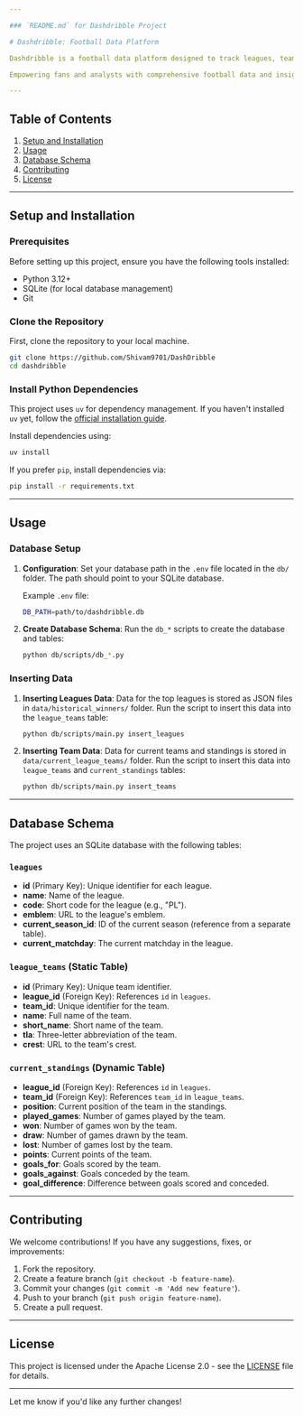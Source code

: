 ```yaml
---

### `README.md` for Dashdribble Project

# Dashdribble: Football Data Platform

Dashdribble is a football data platform designed to track leagues, teams, and standings from top European leagues. 

Empowering fans and analysts with comprehensive football data and insights. Our platform delivers in-depth analysis and advanced modeling, making football analytics accessible to all.

---
```


## Table of Contents

1. [Setup and Installation](#setup-and-installation)
2. [Usage](#usage)
3. [Database Schema](#database-schema)
4. [Contributing](#contributing)
5. [License](#license)

---

## Setup and Installation

### Prerequisites

Before setting up this project, ensure you have the following tools installed:

- Python 3.12+
- SQLite (for local database management)
- Git

### Clone the Repository

First, clone the repository to your local machine.

```bash
git clone https://github.com/Shivam9701/DashDribble
cd dashdribble
```

### Install Python Dependencies

This project uses `uv` for dependency management. If you haven't installed `uv` yet, follow the [official installation guide](https://docs.astral.sh/uv/getting-started/installation/).

Install dependencies using:

```bash
uv install
```

If you prefer `pip`, install dependencies via:

```bash
pip install -r requirements.txt
```

---

## Usage

### Database Setup

1. **Configuration**: 
   Set your database path in the `.env` file located in the `db/` folder. The path should point to your SQLite database.

   Example `.env` file:

   ```bash
   DB_PATH=path/to/dashdribble.db
   ```

2. **Create Database Schema**:
   Run the `db_*` scripts to create the database and tables:

   ```bash
   python db/scripts/db_*.py
   ```

### Inserting Data

1. **Inserting Leagues Data**:
   Data for the top leagues is stored as JSON files in `data/historical_winners/` folder. Run the script to insert this data into the `league_teams` table:

   ```bash
   python db/scripts/main.py insert_leagues
   ```

2. **Inserting Team Data**:
   Data for current teams and standings is stored in `data/current_league_teams/` folder. Run the script to insert this data into `league_teams` and `current_standings` tables:

   ```bash
   python db/scripts/main.py insert_teams
   ```

---

## Database Schema

The project uses an SQLite database with the following tables:

### `leagues`

- **id** (Primary Key): Unique identifier for each league.
- **name**: Name of the league.
- **code**: Short code for the league (e.g., "PL").
- **emblem**: URL to the league's emblem.
- **current_season_id**: ID of the current season (reference from a separate table).
- **current_matchday**: The current matchday in the league.

### `league_teams` (Static Table)

- **id** (Primary Key): Unique team identifier.
- **league_id** (Foreign Key): References `id` in `leagues`.
- **team_id**: Unique identifier for the team.
- **name**: Full name of the team.
- **short_name**: Short name of the team.
- **tla**: Three-letter abbreviation of the team.
- **crest**: URL to the team's crest.

### `current_standings` (Dynamic Table)

- **league_id** (Foreign Key): References `id` in `leagues`.
- **team_id** (Foreign Key): References `team_id` in `league_teams`.
- **position**: Current position of the team in the standings.
- **played_games**: Number of games played by the team.
- **won**: Number of games won by the team.
- **draw**: Number of games drawn by the team.
- **lost**: Number of games lost by the team.
- **points**: Current points of the team.
- **goals_for**: Goals scored by the team.
- **goals_against**: Goals conceded by the team.
- **goal_difference**: Difference between goals scored and conceded.

---

## Contributing

We welcome contributions! If you have any suggestions, fixes, or improvements:

1. Fork the repository.
2. Create a feature branch (`git checkout -b feature-name`).
3. Commit your changes (`git commit -m 'Add new feature'`).
4. Push to your branch (`git push origin feature-name`).
5. Create a pull request.

---

## License

This project is licensed under the Apache License 2.0 - see the [LICENSE](LICENSE) file for details.

---

Let me know if you'd like any further changes!
